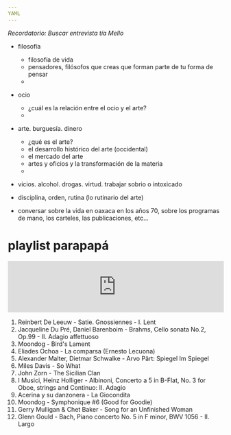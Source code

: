 ```yaml
---
YAML
---
```


_Recordatorio: Buscar entrevista tía Mello_

* filosofía
  - filosofía de vida
  - pensadores, filósofos que creas que forman parte de tu forma de pensar
  -


* ocio
  - ¿cuál es la relación entre el ocio y el arte?
  -

* arte. burguesía. dinero
  - ¿qué es el arte?
  - el desarrollo histórico del arte (occidental)
  - el mercado del arte
  - artes y oficios y la transformación de la materia
  -
* vicios. alcohol. drogas. virtud. trabajar sobrio o intoxicado
* disciplina, orden, rutina (lo rutinario del arte)
* conversar sobre la vida en oaxaca en los años 70, sobre los programas de mano, los carteles, las publicaciones, etc...


# playlist parapapá

<iframe width="100%" height="120" src="https://www.mixcloud.com/widget/iframe/?hide_cover=1&feed=%2Fovisnigra%2Fparapapa%2F" frameborder="0" ></iframe>

1. Reinbert De Leeuw - Satie. Gnossiennes - I. Lent
2. Jacqueline Du Pré, Daniel Barenboim - Brahms, Cello sonata No.2, Op.99 - II. Adagio affettuoso
3. Moondog - Bird's Lament
4. Eliades Ochoa - La comparsa (Ernesto Lecuona)
5. Alexander Malter, Dietmar Schwalke - Arvo Pärt: Spiegel Im Spiegel
6. Miles Davis - So What
7. John Zorn - The Sicilian Clan
8. I Musici, Heinz Holliger - Albinoni, Concerto a 5 in B-Flat, No. 3 for Oboe, strings and Continuo: II. Adagio
9. Acerina y su danzonera - La Giocondita
10. Moondog - Symphonique #6 (Good for Goodie)
11. Gerry Mulligan & Chet Baker - Song for an Unfinished Woman
12. Glenn Gould - Bach, Piano concerto No. 5 in F minor, BWV 1056 - II. Largo
